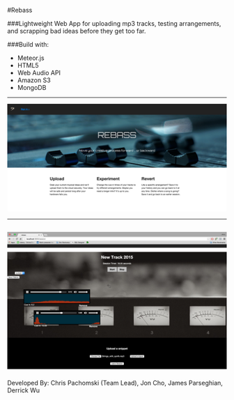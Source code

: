 #Rebass

###Lightweight Web App for uploading mp3 tracks, testing arrangements, and scrapping bad ideas before they get too far.

###Build with:
- Meteor.js
- HTML5
- Web Audio API
- Amazon S3
- MongoDB

---
![Welcome](imgs/Rebass.jpg)

---
![Session_View](imgs/session_view.jpg)
---

Developed By: Chris Pachomski (Team Lead), Jon Cho, James Parseghian, Derrick Wu





